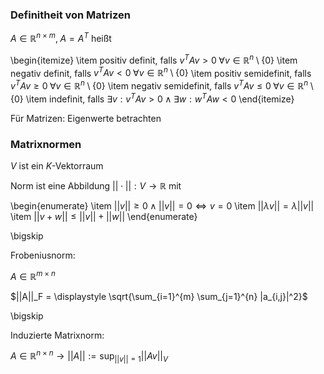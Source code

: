 ### Definitheit von Matrizen

$A \in \mathbb{R}^{n \times m}, \; A = A^T$ heißt

\begin{itemize}
    \item positiv definit, falls $v^T A v > 0\; \forall v \in \mathbb{R}^n \setminus \{0\}$ 
    \item negativ definit, falls $v^T A v < 0\; \forall v \in \mathbb{R}^n \setminus \{0\}$
    \item positiv semidefinit, falls $v^T A v \ge 0\; \forall v \in \mathbb{R}^n \setminus \{0\}$ 
    \item negativ semidefinit, falls $v^T A v \le 0\; \forall v \in \mathbb{R}^n \setminus \{0\}$
    \item indefinit, falls $\exists v : v^T A v > 0 \land \exists w : w^T A w < 0$
\end{itemize}

Für Matrizen: Eigenwerte betrachten

### Matrixnormen

$V$ ist ein $K$-Vektorraum

Norm ist eine Abbildung $||\cdot|| : V \rightarrow \mathbb{R}$ mit

\begin{enumerate}
    \item $||v|| \ge 0 \land ||v|| = 0 \Leftrightarrow v = 0$
    \item $||\lambda v|| = \lambda ||v||$
    \item $||v+w|| \le ||v|| + ||w||$
\end{enumerate}

\bigskip

Frobeniusnorm:

$A \in \mathbb{R}^{m \times n}$

$||A||_F = \displaystyle \sqrt{\sum_{i=1}^{m} \sum_{j=1}^{n} |a_{i,j}|^2}$

\bigskip

Induzierte Matrixnorm:

$A \in \mathbb{R}^{n \times n} \rightarrow ||A|| := \displaystyle \sup_{||v||=1} ||Av||_V$
